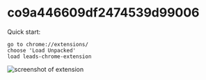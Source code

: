 # co9a446609df2474539d99006

Quick start:

```
go to chrome://extensions/
choose 'Load Unpacked'
load leads-chrome-extension

````

<img src="./screenshot.png" alt="screenshot of extension" title="screenshot of extension">